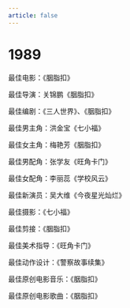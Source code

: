 ```yaml
---
article: false
---
```


# 1989

最佳电影：《胭脂扣》

最佳导演：关锦鹏《胭脂扣》

最佳编剧：《三人世界》、《胭脂扣》

最佳男主角：洪金宝《七小福》

最佳女主角：梅艳芳《胭脂扣》

最佳男配角：张学友《旺角卡门》

最佳女配角：李丽蕊《学校风云》

最佳新演员：吴大维《今夜星光灿烂》

最佳摄影：《七小福》

最佳剪接：《胭脂扣》

最佳美术指导：《旺角卡门》

最佳动作设计：《警察故事续集》

最佳原创电影音乐：《胭脂扣》

最佳原创电影歌曲：《胭脂扣》